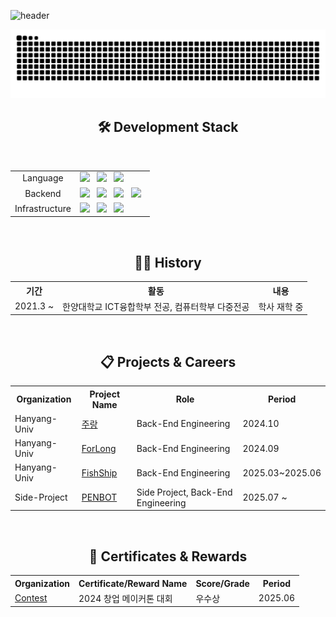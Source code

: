 

![header](https://capsule-render.vercel.app/api?type=waving&color=auto&height=300&section=header&text=이현우(HyunWoo)%20&fontSize=50)

<picture>
  <source media="(prefers-color-scheme: dark)" srcset="https://github.com/gepetton/gepetton/blob/output/github-contribution-grid-snake-dark.svg" />
  <source media="(prefers-color-scheme: light)" srcset="https://github.com/gepetton/gepetton/blob/output/github-contribution-grid-snake.svg" />
  <img alt="github-snake" src="https://github.com/gepetton/gepetton/blob/output/github-contribution-grid-snake.svg" />
</picture>

</div>
<br/>
<div align="center">
  <h2>🛠 Development Stack</h2>
<br/>
  <table>
    <tr>
      <td align="center">Language</td>
      <td>
        <div align="left">
          <img src="https://img.shields.io/badge/C-A8B9CC?style=for-the-badge&logo=C&logoColor=white" />
          &nbsp;
          <img src="https://img.shields.io/badge/python-3670A0?style=for-the-badge&logo=python&logoColor=ffdd54" />
          &nbsp;
          <img src="https://img.shields.io/badge/Java-ED8B00?style=for-the-badge&logo=openjdk&logoColor=white" />
          <br/>
        </div>
      </td>
    </tr>
    <tr>
      <td align="center">Backend</td>
      <td>
        <div align="left">
          <img src="https://img.shields.io/badge/SpringBoot-6DB33F?style=for-the-badge&logo=Spring&logoColor=white" />
          &nbsp;
          <img src="https://img.shields.io/badge/FastAPI-092E20?style=for-the-badge&logo=FastAPI&logoColor=green" />
          &nbsp;
          <img src="https://img.shields.io/badge/mysql-4479A1?style=for-the-badge&logo=mysql&logoColor=white" />
          &nbsp;
          <img src="https://img.shields.io/badge/pytorch-257bd6?style=for-the-badge&logo=pytorch&logoColor=blue" />
          &nbsp;
        </div>
      </td>
    </tr>
    <tr>
      <td align="center">Infrastructure</td>
      <td>
          <div align="left">
            <img src="https://img.shields.io/badge/AWS-232F3E?style=for-the-badge&logo=amazonwebservices&logoColor=white" />
            &nbsp;
            <img src="https://img.shields.io/badge/Nginx-009639?logo=nginx&logoColor=white&style=for-the-badge" />
            &nbsp;
            <img src="https://img.shields.io/badge/docker-257bd6?style=for-the-badge&logo=docker&logoColor=white" />
            &nbsp;
            <br/>
        </div>
      </td>
    </tr>
    
  </table>
</div>
<br/>

<div align="center">
  <h2> 🏃‍♂️ History </h2>
  <table>
    <tr>
      <th>기간</th>
      <th>활동</th>
      <th>내용</th>
    </tr>
    <tr>
      <td>2021.3 ~ </td>
      <td>한양대학교 ICT융합학부 전공, 컴퓨터학부 다중전공 </td>
      <td>학사 재학 중</td>
    </tr>
  </table>
</div>

<br/>

<div align="center">
    <h2>📋 Projects & Careers</h2>
  <table>
    <tr>
      <th>Organization</th>
      <th>Project Name</th>
      <th>Role</th>
      <th>Period</th>
    </tr>
    <tr>
      <td>Hanyang-Univ</td>
      <td><a href="https://github.com/LeeHyunWoo02/Joolang.git">주랑</a></td>
      <td>Back-End Engineering</td>
      <td>2024.10</td>
    </tr>
    <tr>
      <td>Hanyang-Univ</td>
      <td><a href="https://github.com/ForLongTeam/ForLong-backend"> ForLong</a></td>
      <td>Back-End Engineering</td>
      <td>2024.09</td>
    </tr>
    <tr>
      <td>Hanyang-Univ</td>
      <td><a href="https://github.com/LeeHyunWoo02/KnowMe-Backend.git"> FishShip</a></td>
      <td>Back-End Engineering</td>
      <td>2025.03~2025.06</td>
    </tr>
    <tr>
      <td>Side-Project</td>
      <td><a href="https://github.com/LeeHyunWoo02/PENBOT">PENBOT</a></td>
      <td>Side Project, Back-End Engineering</td>
      <td>2025.07 ~ </td>
    </tr>

  </table>
</div>

<br/>
<div align="center">
  <h2>🏅 Certificates & Rewards</h2>
  <table>
    <tr>
      <th>Organization</th>
      <th>Certificate/Reward Name</th>
      <th>Score/Grade</th>
      <th>Period</th>
    </tr>
    <tr>
      <td><a href="">Contest</a></td>
      <td>2024 창업 메이커톤 대회</td>
      <td>우수상</td>
      <td>2025.06</td>
    </tr>

  </table>
</div>
<br/>

  
